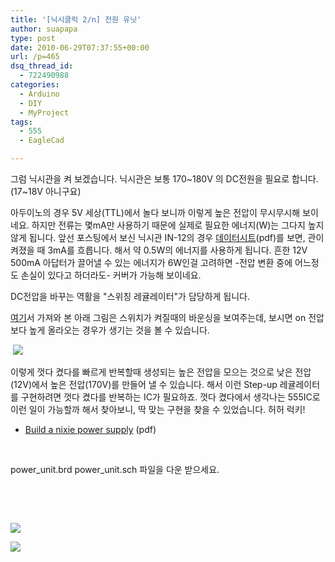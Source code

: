 ```yaml
---
title: '[닉시클럭 2/n] 전원 유닛'
author: suapapa
type: post
date: 2010-06-29T07:37:55+00:00
url: /p=465
dsq_thread_id:
  - 722490988
categories:
  - Arduino
  - DIY
  - MyProject
tags:
  - 555
  - EagleCad

---
```

그럼 닉시관을 켜 보겠습니다. 닉시관은 보통 170~180V 의 DC전원을 필요로 합니다. (17~18V 아니구요)

아두이노의 경우 5V 세상(TTL)에서 놀다 보니까 이렇게 높은 전압이 무시무시해 보이네요. 하지만 전류는 몇mA만 사용하기 때문에 실제로 필요한 에너지(W)는 그다지 높지 않게 됩니다. 앞선 포스팅에서 보신 닉시관 IN-12의 경우 [데이터시트][1](pdf)를 보면, 관이 켜졌을 때 3mA를 흐릅니다. 해서 약 0.5W의 에너지를 사용하게 됩니다. 흔한 12V 500mA 아답터가 끌어낼 수 있는 에너지가 6W인걸 고려하면 -전압 변환 중에 어느정도 손실이 있다고 하더라도- 커버가 가능해 보이네요.

DC전압을 바꾸는 역활을 "스위칭 레귤레이터"가 담당하게 됩니다.

[여기][2]서 가져와 본 아래 그림은 스위치가 켜질때의 바운싱을 보여주는데, 보시면 on 전압보다 높게 올라오는 경우가 생기는 것을 볼 수 있습니다.

 ![](https://homin.dev/asset/blog/image/bouncing.gif)

이렇게 껏다 켰다를 빠르게 반복할때 생성되는 높은 전압을 모으는 것으로 낮은 전압(12V)에서 높은 전압(170V)를 만들어 낼 수 있습니다. 해서 이런 Step-up 레귤레이터를 구현하려면 껏다 켰다를 반복하는 IC가 필요하죠. 껏다 켰다에서 생각나는 555IC로 이런 일이 가능할까 해서 찾아보니, 딱 맞는 구현을 찾을 수 있었습니다. 허허 럭키!

  * [Build a nixie power supply][3] (pdf)

 

power_unit.brd power_unit.sch 파일을 다운 받으세요.

 

 

![](https://homin.dev/asset/blog/image/nixie_555_power.jpg)

![](https://homin.dev/asset/blog/image/nixie_tube_on.jpg)

 [1]: http://www.tube-tester.com/sites/nixie/dat_arch/IN-12A_IN-12B_03.pdf
 [2]: http://www.elecfans.com/article/84/119/2009/2009042051708.html
 [3]: http://www.google.co.kr/url?sa=t&source=web&ct=res&cd=1&ved=0CCoQFjAA&url=http%3A%2F%2Fwww.ledsales.com.au%2Fkits%2Fnixie_supply.pdf&ei=yJr_S4OiKMHQcZm4xK8K&usg=AFQjCNEiqKM6Acf_mlaSDuBrhUqL2A5Uvw&sig2=G9FnrTwOEwoC1tS1U8rQtg